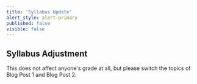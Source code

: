 ```yaml
---
title: 'Syllabus Update'
alert_style: alert-primary
published: false
visible: false
---
```


## Syllabus Adjustment

This does not affect anyone's grade at all, but please switch the topics of Blog Post 1 and Blog Post 2.
